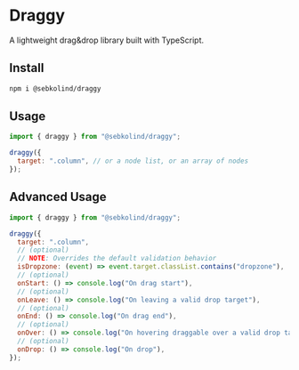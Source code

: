 # Draggy

A lightweight drag&drop library built with TypeScript.

## Install

```bash
npm i @sebkolind/draggy
```

## Usage

```js
import { draggy } from "@sebkolind/draggy";

draggy({
  target: ".column", // or a node list, or an array of nodes
});
```

## Advanced Usage

```js
import { draggy } from "@sebkolind/draggy";

draggy({
  target: ".column",
  // (optional)
  // NOTE: Overrides the default validation behavior
  isDropzone: (event) => event.target.classList.contains("dropzone"),
  // (optional)
  onStart: () => console.log("On drag start"),
  // (optional)
  onLeave: () => console.log("On leaving a valid drop target"),
  // (optional)
  onEnd: () => console.log("On drag end"),
  // (optional)
  onOver: () => console.log("On hovering draggable over a valid drop target"),
  // (optional)
  onDrop: () => console.log("On drop"),
});
```
